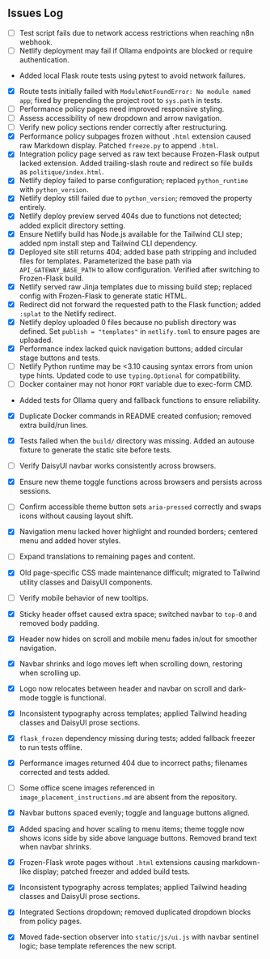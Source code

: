 ## Issues Log

- [ ] Test script fails due to network access restrictions when reaching n8n webhook.
- [ ] Netlify deployment may fail if Ollama endpoints are blocked or require authentication.
- Added local Flask route tests using pytest to avoid network failures.
- [x] Route tests initially failed with `ModuleNotFoundError: No module named`
  `app`; fixed by prepending the project root to `sys.path` in tests.
- [ ] Performance policy pages need improved responsive styling.
- [ ] Assess accessibility of new dropdown and arrow navigation.
- [ ] Verify new policy sections render correctly after restructuring.
- [x] Performance policy subpages frozen without `.html` extension caused raw Markdown display. Patched `freeze.py` to append `.html`.
- [x] Integration policy page served as raw text because Frozen-Flask output lacked extension. Added trailing-slash route and redirect so file builds as `politique/index.html`.
- [x] Netlify deploy failed to parse configuration; replaced `python_runtime` with `python_version`.
- [x] Netlify deploy still failed due to `python_version`; removed the property entirely.
- [x] Netlify deploy preview served 404s due to functions not detected; added explicit directory setting.
- [x] Ensure Netlify build has Node.js available for the Tailwind CLI step; added npm install step and Tailwind CLI dependency.
- [x] Deployed site still returns 404; added base path stripping and included files for templates. Parameterized the base path via `API_GATEWAY_BASE_PATH` to allow configuration. Verified after switching to Frozen-Flask build.
- [x] Netlify served raw Jinja templates due to missing build step; replaced config with Frozen-Flask to generate static HTML.
- [x] Redirect did not forward the requested path to the Flask function; added `:splat` to the Netlify redirect.
- [x] Netlify deploy uploaded 0 files because no publish directory was defined. Set `publish = "templates"` in `netlify.toml` to ensure pages are uploaded.
- [x] Performance index lacked quick navigation buttons; added circular stage buttons and tests.
- [ ] Netlify Python runtime may be <3.10 causing syntax errors from union type
      hints. Updated code to use `typing.Optional` for compatibility.
- [ ] Docker container may not honor `PORT` variable due to exec-form CMD.
- Added tests for Ollama query and fallback functions to ensure reliability.
- [x] Duplicate Docker commands in README created confusion; removed extra build/run lines.
- [x] Tests failed when the `build/` directory was missing. Added an autouse fixture to generate the static site before tests.
- [ ] Verify DaisyUI navbar works consistently across browsers.
- [x] Ensure new theme toggle functions across browsers and persists across sessions.
- [ ] Confirm accessible theme button sets `aria-pressed` correctly and swaps icons without causing layout shift.
- [x] Navigation menu lacked hover highlight and rounded borders; centered menu and added hover styles.
- [ ] Expand translations to remaining pages and content.
- [x] Old page-specific CSS made maintenance difficult; migrated to Tailwind utility classes and DaisyUI components.
- [ ] Verify mobile behavior of new tooltips.
- [x] Sticky header offset caused extra space; switched navbar to `top-0` and removed body padding.
- [x] Header now hides on scroll and mobile menu fades in/out for smoother navigation.
- [x] Navbar shrinks and logo moves left when scrolling down, restoring when scrolling up.
- [x] Logo now relocates between header and navbar on scroll and dark-mode toggle is functional.
- [x] Inconsistent typography across templates; applied Tailwind heading classes and DaisyUI prose sections.

- [x] `flask_frozen` dependency missing during tests; added fallback freezer to run tests offline.
- [x] Performance images returned 404 due to incorrect paths; filenames corrected and tests added.
- [ ] Some office scene images referenced in `image_placement_instructions.md` are absent from the repository.
- [x] Navbar buttons spaced evenly; toggle and language buttons aligned.
- [x] Added spacing and hover scaling to menu items; theme toggle now shows icons side by side above language buttons. Removed brand text when navbar shrinks.
- [x] Frozen-Flask wrote pages without `.html` extensions causing markdown-like display; patched freezer and added build tests.
- [x] Inconsistent typography across templates; applied Tailwind heading classes and DaisyUI prose sections.

- [x] Integrated Sections dropdown; removed duplicated dropdown blocks from policy pages.
- [x] Moved fade-section observer into `static/js/ui.js` with navbar sentinel logic; base template references the new script.
